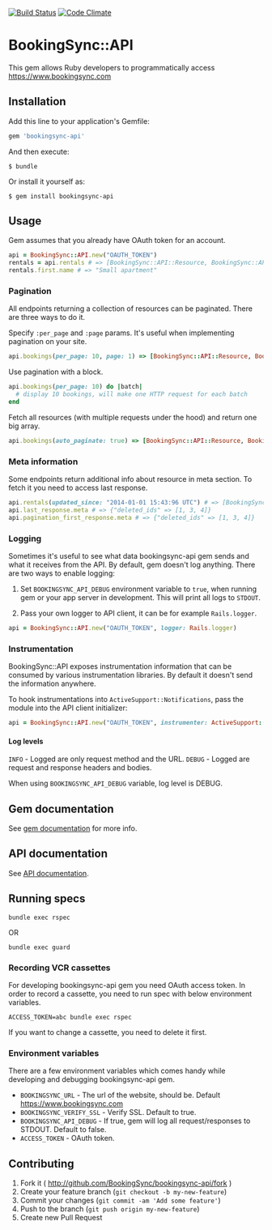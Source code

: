 [![Build Status](https://travis-ci.org/BookingSync/bookingsync-api.png?branch=master)](https://travis-ci.org/BookingSync/bookingsync-api)
[![Code Climate](https://codeclimate.com/github/BookingSync/bookingsync-api.png)](https://codeclimate.com/github/BookingSync/bookingsync-api)

# BookingSync::API

This gem allows Ruby developers to programmatically access https://www.bookingsync.com

## Installation

Add this line to your application's Gemfile:

```ruby
gem 'bookingsync-api'
```

And then execute:

```
$ bundle
```

Or install it yourself as:

```
$ gem install bookingsync-api
```

## Usage

Gem assumes that you already have OAuth token for an account.

```ruby
api = BookingSync::API.new("OAUTH_TOKEN")
rentals = api.rentals # => [BookingSync::API::Resource, BookingSync::API::Resource]
rentals.first.name # => "Small apartment"
```

### Pagination

All endpoints returning a collection of resources can be paginated. There are three ways to do it.

Specify `:per_page` and `:page` params. It's useful when implementing pagination on your site.

```ruby
api.bookings(per_page: 10, page: 1) => [BookingSync::API::Resource, BookingSync::API::Resource, ...]
```

Use pagination with a block.

```ruby
api.bookings(per_page: 10) do |batch|
  # display 10 bookings, will make one HTTP request for each batch
end
```

Fetch all resources (with multiple requests under the hood) and return one big array.

```ruby
api.bookings(auto_paginate: true) => [BookingSync::API::Resource, BookingSync::API::Resource, ...]
```

### Meta information

Some endpoints return additional info about resource in meta section. To fetch it you need to
access last response.

```ruby
api.rentals(updated_since: "2014-01-01 15:43:96 UTC") # => [BookingSync::API::Resource,    BookingSync::API::Resource, ...]
api.last_response.meta # => {"deleted_ids" => [1, 3, 4]}
api.pagination_first_response.meta # => {"deleted_ids" => [1, 3, 4]}
```

### Logging

Sometimes it's useful to see what data bookingsync-api gem sends and what it
receives from the API. By default, gem doesn't log anything.
There are two ways to enable logging:

1. Set `BOOKINGSYNC_API_DEBUG` environment variable to `true`, when running
  gem or your app server in development. This will print all logs to `STDOUT`.

2. Pass your own logger to API client, it can be for example `Rails.logger`.

  ```ruby
  api = BookingSync::API.new("OAUTH_TOKEN", logger: Rails.logger)
  ```

### Instrumentation

BookingSync::API exposes instrumentation information that can be consumed
by various instrumentation libraries. By default it doesn't send the
information anywhere.

To hook instrumentations into `ActiveSupport::Notifications`, pass the
module into the API client initializer:

```ruby
api = BookingSync::API.new("OAUTH_TOKEN", instrumenter: ActiveSupport::Notifications)
```

#### Log levels

`INFO` - Logged are only request method and the URL.
`DEBUG` - Logged are request and response headers and bodies.

When using `BOOKINGSYNC_API_DEBUG` variable, log level is DEBUG.

## Gem documentation

See [gem documentation](http://rdoc.info/github/BookingSync/bookingsync-api/master/frames) for more info.

## API documentation

See [API documentation](http://developers.bookingsync.com).

## Running specs

```
bundle exec rspec
```

OR

```
bundle exec guard
```

### Recording VCR cassettes

For developing bookingsync-api gem you need OAuth access token. In order to record a cassette,
you need to run spec with below environment variables.

```
ACCESS_TOKEN=abc bundle exec rspec
```

If you want to change a cassette, you need to delete it first.

### Environment variables

There are a few environment variables which comes handy while developing and
debugging bookingsync-api gem.

* `BOOKINGSYNC_URL` - The url of the website, should be. Default https://www.bookingsync.com
* `BOOKINGSYNC_VERIFY_SSL` - Verify SSL. Default to true.
* `BOOKINGSYNC_API_DEBUG` - If true, gem will log all request/responses to STDOUT. Default to false.
* `ACCESS_TOKEN` - OAuth token.

## Contributing

1. Fork it ( http://github.com/BookingSync/bookingsync-api/fork )
2. Create your feature branch (`git checkout -b my-new-feature`)
3. Commit your changes (`git commit -am 'Add some feature'`)
4. Push to the branch (`git push origin my-new-feature`)
5. Create new Pull Request

